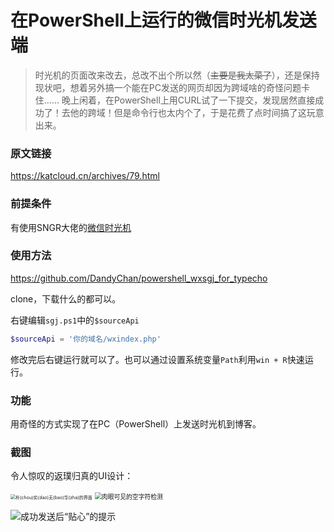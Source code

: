 # 在PowerShell上运行的微信时光机发送端

> 时光机的页面改来改去，总改不出个所以然（~~主要是我太菜了~~），还是保持现状吧，想着另外搞一个能在PC发送的网页却因为跨域啥的奇怪问题卡住...... 晚上闲着，在PowerShell上用CURL试了一下提交，发现居然直接成功了！去他的跨域！但是命令行也太内个了，于是花费了点时间搞了这玩意出来。

### 原文链接
https://katcloud.cn/archives/79.html

### 前提条件

有使用SNGR大佬的[微信时光机](https://sngr.org/index.php/archives/2018/09/10/wxsgj.html/comment-page-2#comments)

### 使用方法

https://github.com/DandyChan/powershell_wxsgj_for_typecho

clone，下载什么的都可以。

右键编辑`sgj.ps1`中的`$sourceApi`

```powershell
$sourceApi = '你的域名/wxindex.php'
```

修改完后右键运行就可以了。也可以通过设置系统变量`Path`利用`win + R`快速运行。

### 功能

用奇怪的方式实现了在PC（PowerShell）上发送时光机到博客。

### 截图

令人惊叹的返璞归真的UI设计：

<img src="https://katcloud-blog.oss-cn-hangzhou.aliyuncs.com/blog/20210403192325.png" alt="朴(chou)实(dao)无(bao)华(zha)的界面" style="zoom:50%;" />

<img src="https://katcloud-blog.oss-cn-hangzhou.aliyuncs.com/blog/20210403192519.png" alt="肉眼可见的空字符检测" style="zoom:70%;" />

![成功发送后“贴心”的提示](https://katcloud-blog.oss-cn-hangzhou.aliyuncs.com/blog/20210403192712.png)

